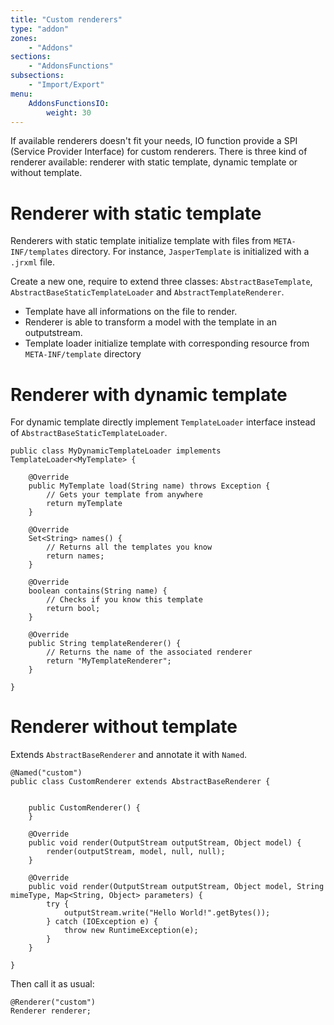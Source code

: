 ```yaml
---
title: "Custom renderers"
type: "addon"
zones:
    - "Addons"
sections:
    - "AddonsFunctions"
subsections:
    - "Import/Export"
menu:
    AddonsFunctionsIO:
        weight: 30
---
```



If available renderers doesn't fit your needs, IO function provide a SPI (Service Provider Interface) for custom renderers. There is three kind of renderer available: renderer with static template, dynamic template or without template.

# Renderer with static template
Renderers with static template initialize template with files from `META-INF/templates` directory. For instance, `JasperTemplate` is initialized with a `.jrxml` file.

Create a new one, require to extend three classes: `AbstractBaseTemplate`, `AbstractBaseStaticTemplateLoader` and `AbstractTemplateRenderer`. 

- Template have all informations on the file to render. 
- Renderer is able to transform a model with the template in an outputstream.
- Template loader initialize template with corresponding resource from `META-INF/template` directory

# Renderer with dynamic template

For dynamic template directly implement `TemplateLoader` interface instead of `AbstractBaseStaticTemplateLoader`.

	public class MyDynamicTemplateLoader implements TemplateLoader<MyTemplate> {

		@Override
		public MyTemplate load(String name) throws Exception {
			// Gets your template from anywhere
			return myTemplate
		}

		@Override
		Set<String> names() {
			// Returns all the templates you know
			return names;
		}
	
		@Override
		boolean contains(String name) {
			// Checks if you know this template
			return bool;
		}

		@Override
		public String templateRenderer() {
			// Returns the name of the associated renderer
			return "MyTemplateRenderer";
		}

	}

# Renderer without template

Extends `AbstractBaseRenderer` and annotate it with `Named`.


	@Named("custom")
	public class CustomRenderer extends AbstractBaseRenderer {
	
		
		public CustomRenderer() {
		}
	
		@Override
		public void render(OutputStream outputStream, Object model) {
			render(outputStream, model, null, null);
		}
	
		@Override
		public void render(OutputStream outputStream, Object model, String mimeType, Map<String, Object> parameters) {
			try {
				outputStream.write("Hello World!".getBytes());
			} catch (IOException e) {
				throw new RuntimeException(e);
			}
		}
	
	}

Then call it as usual:

	@Renderer("custom")
	Renderer renderer;